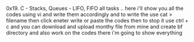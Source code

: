 0x19. C - Stacks, Queues - LIFO, FIFO all tasks  .. here i'll show you all the codes using vi and write them accordingly
and to write the use cat > filename then click eneter write or paste the codes then to stop it use ctrl + c and you can download 
and upload monthy file from mine and create bf directory and also work on the codes there i'm going to show everything
